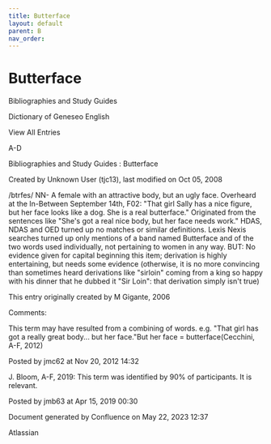 ```yaml
---
title: Butterface
layout: default
parent: B
nav_order:
---
```


# Butterface

Bibliographies and Study Guides

Dictionary of Geneseo English

View All Entries

A-D

Bibliographies and Study Guides : Butterface

Created by  Unknown User (tjc13), last modified on Oct 05, 2008

/btrfes/ NN- A female with an attractive body, but an ugly face. Overheard at the In-Between September 14th, F02: &quot;That girl Sally has a nice figure, but her face looks like a dog. She is a real butterface.&quot; Originated from the sentences like &quot;She's got a real nice body, but her face needs work.&quot; HDAS, NDAS and OED turned up no matches or similar definitions. Lexis Nexis searches turned up only mentions of a band named Butterface and of the two words used individually, not pertaining to women in any way. BUT: No evidence given for capital beginning this item; derivation is highly entertaining, but needs some evidence (otherwise, it is no more convincing than sometimes heard derivations like &quot;sirloin&quot; coming from a king so happy with his dinner that he dubbed it &quot;Sir Loin&quot;: that derivation simply isn't true)

This entry originally created by M Gigante, 2006

Comments:

This term may have resulted from a combining of words. e.g. &quot;That girl has got a really great body... but her face.&quot;But her face = butterface(Cecchini, A-F, 2012)

Posted by jmc62 at Nov 20, 2012 14:32

J. Bloom, A-F, 2019: This term was identified by 90% of participants. It is relevant. 

Posted by jmb63 at Apr 15, 2019 00:30

Document generated by Confluence on May 22, 2023 12:37

Atlassian
